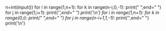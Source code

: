 n=int(input())
for i in range(1,n+1):
    for k in range(n-i,0,-1):
        print(" ",end=" ")
    for j in range(1,i+1):
        print('*',end="   ")
    print('\n')
for i in range(1,n+1):
    for k in range(0,i):
        print(" ",end=" ")
    for j in range(n-i+1,1,-1):
        print('*',end="   ")
    print('\n')
    
    





